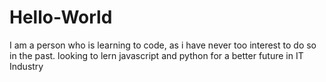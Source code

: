 # Hello-World
I am a person who is learning to code, as i have never too interest to do so in the past.
looking to lern javascript and python for a better future in IT Industry
